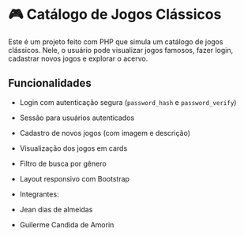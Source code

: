# 🎮 Catálogo de Jogos Clássicos

Este é um projeto feito com PHP que simula um catálogo de jogos clássicos. Nele, o usuário pode visualizar jogos famosos, fazer login, cadastrar novos jogos e explorar o acervo.

## Funcionalidades

- Login com autenticação segura (`password_hash` e `password_verify`)
- Sessão para usuários autenticados
- Cadastro de novos jogos (com imagem e descrição)
- Visualização dos jogos em cards
- Filtro de busca por gênero
- Layout responsivo com Bootstrap

- Integrantes:
- Jean dias de almeidas
- Guilerme Candida de Amorin
